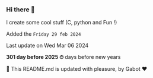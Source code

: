 ### Hi there 👋

I create some cool stuff (C, python and Fun !)

Added the `Friday 29 feb 2024`

Last update on Wed Mar 06 2024

**301 day before 2025 ⏱** days before new years

🤖 This README.md is updated with pleasure, by Gabot ❤️

